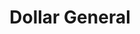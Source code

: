 ---
title: "Dollar General"
url: /fort-wayne/dollar-general-east-tillman-road/
shop: variety store
---